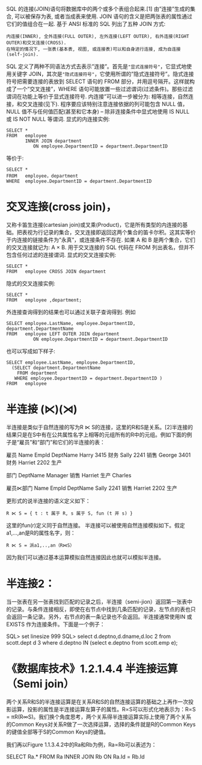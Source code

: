 SQL 的连接(JOIN)语句将数据库中的两个或多个表组合起来.[1] 由”连接”生成的集合, 可以被保存为表, 或者当成表来使用. JOIN 语句的含义是把两张表的属性通过它们的值组合在一起. 基于 ANSI 标准的 SQL 列出了五种 JOIN 方式:

```
内连接(INNER), 全外连接(FULL OUTER), 左外连接(LEFT OUTER), 右外连接(RIGHT OUTER)和交叉连接(CROSS). 
在特定的情况下, 一张表(基本表, 视图, 或连接表)可以和自身进行连接, 成为自连接(self-join).
```

SQL 定义了两种不同语法方式去表示”连接”。首先是`"显式连接符号"`，它显式地使用关键字 JOIN，其次是`"隐式连接符号"`，它使用所谓的”隐式连接符号”。隐式连接符号把需要连接的表放到 SELECT 语句的 FROM 部分，并用逗号隔开。这样就构成了一个”交叉连接”，WHERE 语句可能放置一些过滤谓词(过滤条件)。那些过滤谓词在功能上等价于显式连接符号. 
内连接”可以进一步被分为: 相等连接，自然连接，和交叉连接(见下). 
程序要应该特别注意连接依据的列可能包含 NULL 值，NULL 值不与任何值匹配(甚至和它本身) – 除非连接条件中显式地使用 IS NULL 或 IS NOT NULL 等谓词. 
显式的内连接实例:

```
SELECT *
FROM   employee 
       INNER JOIN department 
          ON employee.DepartmentID = department.DepartmentID
```

等价于:

```
SELECT *  
FROM   employee，department 
WHERE  employee.DepartmentID = department.DepartmentID
```

# 交叉连接(cross join)，

又称卡笛生连接(cartesian join)或叉乘(Product)，它是所有类型的内连接的基础。把表视为行记录的集合，交叉连接即返回这两个集合的笛卡尔积。这其实等价于内连接的链接条件为”永真”，或连接条件不存在. 
如果 A 和 B 是两个集合，它们的交叉连接就记为: A × B. 
用于交叉连接的 SQL 代码在 FROM 列出表名，但并不包含任何过滤的连接谓词. 
显式的交叉连接实例:

```
SELECT *
FROM   employee CROSS JOIN department
```

隐式的交叉连接实例:

```
SELECT *
FROM   employee ,department;
```

外连接查询得到的结果也可以通过关联子查询得到. 例如

```
SELECT employee.LastName, employee.DepartmentID, department.DepartmentName 
FROM   employee LEFT OUTER JOIN department 
          ON employee.DepartmentID = department.DepartmentID
```

也可以写成如下样子:

```
SELECT employee.LastName, employee.DepartmentID,
  (SELECT department.DepartmentName 
    FROM department
   WHERE employee.DepartmentID = department.DepartmentID )
FROM   employee
```

# 半连接 (⋉)(⋊)

半连接是类似于自然连接的写为R ⋉ S的连接，这里的R和S是关系。[2]半连接的结果只是在S中有在公共属性名字上相等的元组所有的R中的元组。例如下面的例子是“雇员”和“部门”和它们的半连接的表：

雇员 
Name EmpId DeptName 
Harry 3415 财务 
Sally 2241 销售 
George 3401 财务 
Harriet 2202 生产

部门 
DeptName Manager 
销售 Harriet 
生产 Charles

雇员⋉部门 
Name EmpId DeptName 
Sally 2241 销售 
Harriet 2202 生产

更形式的说半连接的语义定义如下：

```
R ⋉ S = { t : t 属于 R, s 属于 S, fun (t 并 s) }
```

这里的fun(r)定义同于自然连接。 
半连接可以被使用自然连接模拟如下。假定a1,…,an是R的属性名字，则：

```
R ⋉ S = 派a1,..,an（R⋈S）
```

因为我们可以通过基本运算模拟自然连接因此也就可以模拟半连接。

# 半连接2：

当一张表在另一张表找到匹配的记录之后，半连接（semi-jion）返回第一张表中的记录。与条件连接相反，即使在右节点中找到几条匹配的记录，左节点的表也只会返回一条记录。另外，右节点的表一条记录也不会返回。半连接通常使用IN 或 EXISTS 作为连接条件。下面是一个例子：

SQL> set linesize 999 
SQL> select d.deptno,d.dname,d.loc 
2 from scott.dept d 
3 where d.deptno IN (select e.deptno from scott.emp e);

# 《数据库技术》1.2.1.4.4 半连接运算（Semi join）

两个关系R和S的半连接运算是在关系R和S的自然连接运算的基础之上再作一次投影运算，投影的属性是半连接运算左算子的属性。R∝S可以形式化地表示为：R∝S = πR(R∞S)。我们换个角度思考，两个关系得半连接运算实际上使用了两个关系的Common Keys对关系R做了一次选择运算，选择的条件就是R的Common Keys的键值全部等于S的Common Keys的键值。

我们再以Figure 1.1.3.4.2中的Ra和Rb为例，Ra∝Rb可以表述为：

SELECT Ra.* FROM Ra INNER JOIN Rb ON Ra.Id = Rb.Id